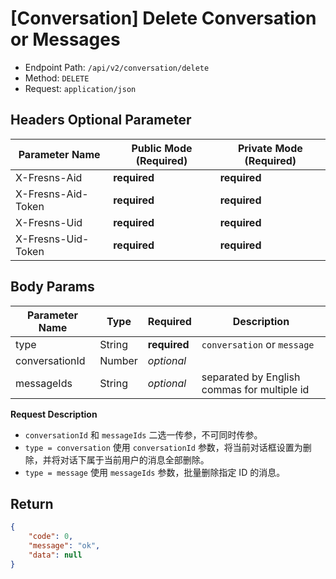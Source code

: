 # [Conversation] Delete Conversation or Messages

- Endpoint Path: `/api/v2/conversation/delete`
- Method: `DELETE`
- Request: `application/json`

## Headers Optional Parameter

| Parameter Name | Public Mode (Required) | Private Mode (Required) |
| --- | --- | --- |
| X-Fresns-Aid | **required** | **required** |
| X-Fresns-Aid-Token | **required** | **required** |
| X-Fresns-Uid | **required** | **required** |
| X-Fresns-Uid-Token | **required** | **required** |

## Body Params

| Parameter Name | Type | Required | Description |
| --- | --- | --- | --- |
| type | String | **required** | `conversation` or `message` |
| conversationId | Number | *optional* |  |
| messageIds | String | *optional* | separated by English commas for multiple id |

**Request Description**

- `conversationId` 和 `messageIds` 二选一传参，不可同时传参。
- `type = conversation` 使用 `conversationId` 参数，将当前对话框设置为删除，并将对话下属于当前用户的消息全部删除。
- `type = message` 使用 `messageIds` 参数，批量删除指定 ID 的消息。

## Return

```json
{
    "code": 0,
    "message": "ok",
    "data": null
}
```
